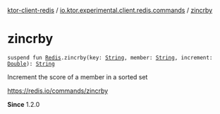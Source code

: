 [ktor-client-redis](../index.md) / [io.ktor.experimental.client.redis.commands](index.md) / [zincrby](./zincrby.md)

# zincrby

`suspend fun `[`Redis`](../io.ktor.experimental.client.redis/-redis/index.md)`.zincrby(key: `[`String`](https://kotlinlang.org/api/latest/jvm/stdlib/kotlin/-string/index.html)`, member: `[`String`](https://kotlinlang.org/api/latest/jvm/stdlib/kotlin/-string/index.html)`, increment: `[`Double`](https://kotlinlang.org/api/latest/jvm/stdlib/kotlin/-double/index.html)`): `[`String`](https://kotlinlang.org/api/latest/jvm/stdlib/kotlin/-string/index.html)

Increment the score of a member in a sorted set

https://redis.io/commands/zincrby

**Since**
1.2.0

